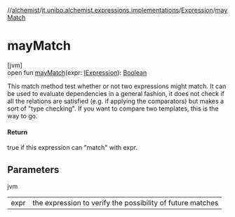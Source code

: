 //[alchemist](../../../index.md)/[it.unibo.alchemist.expressions.implementations](../index.md)/[Expression](index.md)/[mayMatch](may-match.md)

# mayMatch

[jvm]\
open fun [mayMatch](may-match.md)(expr: [IExpression](../../it.unibo.alchemist.expressions.interfaces/-i-expression/index.md)): [Boolean](https://kotlinlang.org/api/latest/jvm/stdlib/kotlin/-boolean/index.html)

This match method test whether or not two expressions might match. It can be used to evaluate dependencies in a general fashion, it does not check if all the relations are satisfied (e.g. if applying the comparators) but makes a sort of "type checking". If you want to compare two templates, this is the way to go.

#### Return

true if this expression can "match" with expr.

## Parameters

jvm

| | |
|---|---|
| expr | the expression to verify the possibility of future matches |
